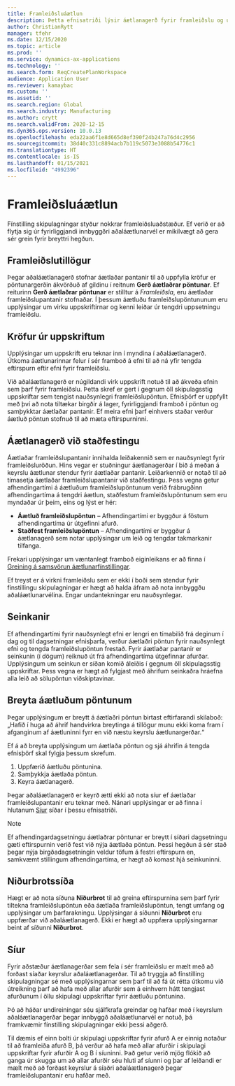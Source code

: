 ```yaml
---
title: Framleiðsluáætlun
description: Þetta efnisatriði lýsir áætlanagerð fyrir framleiðslu og útskýrir hvernig á að breyta áætluðum framleiðslupöntunum með því að nota fínstillingu skipulagningar.
author: ChristianRytt
manager: tfehr
ms.date: 12/15/2020
ms.topic: article
ms.prod: ''
ms.service: dynamics-ax-applications
ms.technology: ''
ms.search.form: ReqCreatePlanWorkspace
audience: Application User
ms.reviewer: kamaybac
ms.custom: ''
ms.assetid: ''
ms.search.region: Global
ms.search.industry: Manufacturing
ms.author: crytt
ms.search.validFrom: 2020-12-15
ms.dyn365.ops.version: 10.0.13
ms.openlocfilehash: eda22aa6f1e8d665d8ef390f24b247a76d4c2956
ms.sourcegitcommit: 38d40c331c8894acb7b119c5073e3088b54776c1
ms.translationtype: HT
ms.contentlocale: is-IS
ms.lasthandoff: 01/15/2021
ms.locfileid: "4992396"
---
```

# <a name="production-planning"></a>Framleiðsluáætlun

Fínstilling skipulagningar styður nokkrar framleiðsluaðstæður. Ef verið er að flytja sig úr fyrirliggjandi innbyggðri aðaláætlunarvél er mikilvægt að gera sér grein fyrir breyttri hegðun.

<!-- The following video gives a short introduction to some of the current capabilities. 
KFM: Link to video for production functionality, coming soon... -->

## <a name="planned-production-orders"></a>Framleiðslutillögur

Þegar aðaláætlanagerð stofnar áætlaðar pantanir til að uppfylla kröfur er pöntunargerðin ákvörðuð af gildinu í reitnum **Gerð áætlaðrar pöntunar**. Ef reiturinn **Gerð áætlaðrar pöntunar** er stilltur á *Framleiðsla*, eru áætlaðar framleiðslupantanir stofnaðar. Í þessum áætluðu framleiðslupöntununum eru upplýsingar um virku uppskriftirnar og kenni leiðar úr tengdri uppsetningu framleiðslu.

## <a name="requirements-from-boms"></a>Kröfur úr uppskriftum

Upplýsingar um uppskrift eru teknar inn í myndina í aðaláætlanagerð. Útkoma áætlunarinnar felur í sér framboð á efni til að ná yfir tengda eftirspurn eftir efni fyrir framleiðslu.

Við aðaláætlanagerð er núgildandi virk uppskrift notuð til að ákveða efnin sem þarf fyrir framleiðslu. Þetta skref er gert í gegnum öll skipulagsstig uppskriftar sem tengist nauðsynlegri framleiðslupöntun. Efnisþörf er uppfyllt með því að nota tiltækar birgðir á lager, fyrirliggjandi framboð í pöntun og samþykktar áætlaðar pantanir. Ef meira efni þarf einhvers staðar verður áætluð pöntun stofnuð til að mæta eftirspurninni.

## <a name="scheduling-during-firming"></a>Áætlanagerð við staðfestingu

Áætlaðar framleiðslupantanir innihalda leiðakennið sem er nauðsynlegt fyrir framleiðsluröðun. Hins vegar er stuðningur áætlanagerðar í bið á meðan á keyrslu áætlunar stendur fyrir áætlaðar pantanir. Leiðarkennið er notað til að tímasetja áætlaðar framleiðslupantanir við staðfestingu. Þess vegna getur afhendingartími á áætluðum framleiðslupöntunum verið frábrugðinn afhendingartíma á tengdri áætlun, staðfestum framleiðslupöntunum sem eru myndaðar úr þeim, eins og lýst er hér:

- **Áætluð framleiðslupöntun** – Afhendingartími er byggður á föstum afhendingartíma úr útgefinni afurð.
- **Staðfest framleiðslupöntun** – Afhendingartími er byggður á áætlanagerð sem notar upplýsingar um leið og tengdar takmarkanir tilfanga.

Frekari upplýsingar um væntanlegt framboð eiginleikans er að finna í [Greining á samsvörun áætlunarfínstillingar](planning-optimization-fit-analysis.md).

Ef treyst er á virkni framleiðslu sem er ekki í boði sem stendur fyrir fínstillingu skipulagningar er hægt að halda áfram að nota innbyggðu aðaláætlunarvélina. Engar undantekningar eru nauðsynlegar.

## <a name="delays"></a>Seinkanir

Ef afhendingartími fyrir nauðsynlegt efni er lengri en tímabilið frá deginum í dag og til dagsetningar efnisþarfa, verður áætlaðri pöntun fyrir nauðsynlegt efni og tengda framleiðslupöntun frestað. Fyrir áætlaðar pantanir er seinkunin (í dögum) reiknuð út frá afhendingartíma útgefinnar afurðar. Upplýsingum um seinkun er síðan komið áleiðis í gegnum öll skipulagsstig uppskriftar. Þess vegna er hægt að fylgjast með áhrifum seinkaðra hráefna alla leið að sölupöntun viðskiptavinar.

## <a name="modifying-planned-orders"></a>Breyta áætluðum pöntunum

Þegar upplýsingum er breytt á áætlaðri pöntun birtast eftirfarandi skilaboð: „Hafið í huga að áhrif handvirkra breytinga á tillögur munu ekki koma fram í afganginum af áætluninni fyrr en við næstu keyrslu áætlunargerðar.“

Ef á að breyta upplýsingum um áætlaða pöntun og sjá áhrifin á tengda efnisþörf skal fylgja þessum skrefum.

1. Uppfærið áætluðu pöntunina.
2. Samþykkja áætlaða pöntun.
3. Keyra áætlanagerð.

Þegar aðaláætlanagerð er keyrð ætti ekki að nota síur ef áætlaðar framleiðslupantanir eru teknar með. Nánari upplýsingar er að finna í hlutanum [Síur](#filters) síðar í þessu efnisatriði.

> [!NOTE]
> Ef afhendingardagsetningu áætlaðrar pöntunar er breytt í síðari dagsetningu gæti eftirspurnin verið fest við nýja áætlaða pöntun. Þessi hegðun á sér stað þegar nýja birgðadagsetningin veldur töfum á festri eftirspurn en, samkvæmt stillingum afhendingartíma, er hægt að komast hjá seinkuninni.

## <a name="explosion-page"></a>Niðurbrotssíða

Hægt er að nota síðuna **Niðurbrot** til að greina eftirspurnina sem þarf fyrir tiltekna framleiðslupöntun eða áætlaða framleiðslupöntun, tengt umfang og upplýsingar um þarfarakningu. Upplýsingar á síðunni **Niðurbrot** eru uppfærðar við aðaláætlanagerð. Ekki er hægt að uppfæra upplýsingarnar beint af síðunni **Niðurbrot**.

## <a name="filters"></a><a name="filters"></a>Síur

Fyrir aðstæður áætlanagerðar sem fela í sér framleiðslu er mælt með að forðast síaðar keyrslur aðaláætlanagerðar. Til að tryggja að fínstilling skipulagningar sé með upplýsingarnar sem þarf til að fá út rétta útkomu við útreikning þarf að hafa með allar afurðir sem á einhvern hátt tengjast afurðunum í öllu skipulagi uppskriftar fyrir áætluðu pöntunina.

Þó að háðar undireiningar séu sjálfkrafa greindar og hafðar með í keyrslum aðaláætlanagerðar þegar innbyggð aðaláætlunarvél er notuð, þá framkvæmir fínstilling skipulagningar ekki þessi aðgerð.

Til dæmis ef einn bolti úr skipulagi uppskriftar fyrir afurð A er einnig notaður til að framleiða afurð B, þá verður að hafa með allar afurðir í skipulagi uppskriftar fyrir afurðir A og B í síuninni. Það getur verið mjög flókið að ganga úr skugga um að allar afurðir séu hluti af síunni og þar af leiðandi er mælt með að forðast keyrslur á síaðri aðaláætlanagerð þegar framleiðslupantanir eru hafðar með.
